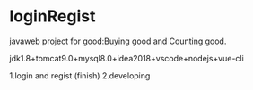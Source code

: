 # loginRegist
javaweb project for good:Buying good and Counting good.

jdk1.8+tomcat9.0+mysql8.0+idea2018+vscode+nodejs+vue-cli

1.login and regist (finish)
2.developing
